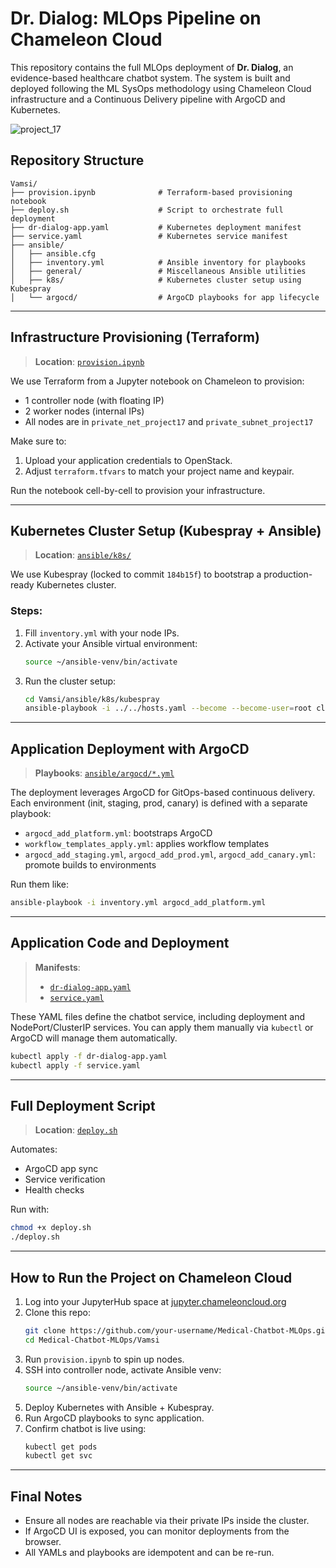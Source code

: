 
# Dr. Dialog: MLOps Pipeline on Chameleon Cloud

This repository contains the full MLOps deployment of **Dr. Dialog**, an evidence-based healthcare chatbot system. The system is built and deployed following the ML SysOps methodology using Chameleon Cloud infrastructure and a Continuous Delivery pipeline with ArgoCD and Kubernetes.

![project_17](https://github.com/user-attachments/assets/f7f0e04d-a768-41c5-8ad9-f300204ec9f1)

## Repository Structure

```
Vamsi/
├── provision.ipynb              # Terraform-based provisioning notebook
├── deploy.sh                    # Script to orchestrate full deployment
├── dr-dialog-app.yaml           # Kubernetes deployment manifest
├── service.yaml                 # Kubernetes service manifest
├── ansible/
│   ├── ansible.cfg
│   ├── inventory.yml            # Ansible inventory for playbooks
│   ├── general/                 # Miscellaneous Ansible utilities
│   ├── k8s/                     # Kubernetes cluster setup using Kubespray
│   └── argocd/                  # ArgoCD playbooks for app lifecycle
```

---

## Infrastructure Provisioning (Terraform)

> **Location**: [`provision.ipynb`](./terraform/provision.ipynb)

We use Terraform from a Jupyter notebook on Chameleon to provision:
- 1 controller node (with floating IP)
- 2 worker nodes (internal IPs)
- All nodes are in `private_net_project17` and `private_subnet_project17`

Make sure to:
1. Upload your application credentials to OpenStack.
2. Adjust `terraform.tfvars` to match your project name and keypair.

Run the notebook cell-by-cell to provision your infrastructure.

---

## Kubernetes Cluster Setup (Kubespray + Ansible)

> **Location**: [`ansible/k8s/`](./ansible/k8s/)

We use Kubespray (locked to commit `184b15f`) to bootstrap a production-ready Kubernetes cluster.

### Steps:
1. Fill `inventory.yml` with your node IPs.
2. Activate your Ansible virtual environment:
   ```bash
   source ~/ansible-venv/bin/activate
   ```
3. Run the cluster setup:
   ```bash
   cd Vamsi/ansible/k8s/kubespray
   ansible-playbook -i ../../hosts.yaml --become --become-user=root cluster.yml
   ```

---

## Application Deployment with ArgoCD

> **Playbooks**: [`ansible/argocd/*.yml`](./ansible/argocd/)

The deployment leverages ArgoCD for GitOps-based continuous delivery. Each environment (init, staging, prod, canary) is defined with a separate playbook:

- `argocd_add_platform.yml`: bootstraps ArgoCD
- `workflow_templates_apply.yml`: applies workflow templates
- `argocd_add_staging.yml`, `argocd_add_prod.yml`, `argocd_add_canary.yml`: promote builds to environments

Run them like:
```bash
ansible-playbook -i inventory.yml argocd_add_platform.yml
```

---

## Application Code and Deployment

> **Manifests**:
> - [`dr-dialog-app.yaml`](./dr-dialog-app.yaml)
> - [`service.yaml`](./service.yaml)

These YAML files define the chatbot service, including deployment and NodePort/ClusterIP services. You can apply them manually via `kubectl` or ArgoCD will manage them automatically.

```bash
kubectl apply -f dr-dialog-app.yaml
kubectl apply -f service.yaml
```

---

## Full Deployment Script

> **Location**: [`deploy.sh`](./deploy.sh)

Automates:
- ArgoCD app sync
- Service verification
- Health checks

Run with:
```bash
chmod +x deploy.sh
./deploy.sh
```

---

## How to Run the Project on Chameleon Cloud

1. Log into your JupyterHub space at [jupyter.chameleoncloud.org](https://jupyter.chameleoncloud.org)
2. Clone this repo:
   ```bash
   git clone https://github.com/your-username/Medical-Chatbot-MLOps.git
   cd Medical-Chatbot-MLOps/Vamsi
   ```
3. Run `provision.ipynb` to spin up nodes.
4. SSH into controller node, activate Ansible venv:
   ```bash
   source ~/ansible-venv/bin/activate
   ```
5. Deploy Kubernetes with Ansible + Kubespray.
6. Run ArgoCD playbooks to sync application.
7. Confirm chatbot is live using:
   ```bash
   kubectl get pods
   kubectl get svc
   ```

---

## Final Notes

- Ensure all nodes are reachable via their private IPs inside the cluster.
- If ArgoCD UI is exposed, you can monitor deployments from the browser.
- All YAMLs and playbooks are idempotent and can be re-run.

